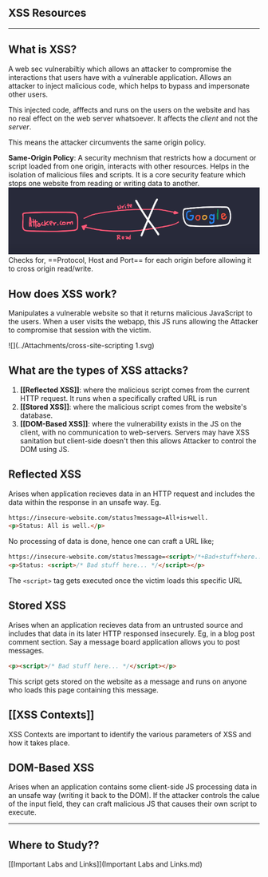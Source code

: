 ## XSS Resources 

---


## What is XSS?

A web sec vulnerabiltiy which allows an attacker to compromise the interactions that users have with a vulnerable application. Allows an attacker to inject malicious code, which helps to bypass and impersonate other users. 

This injected code, afffects and runs on the users on the website and has no real effect on the web server whatsoever. It affects the *client* and not the *server*.

This means the attacker circumvents the same origin policy.

**Same-Origin Policy**: 
A security mechnism that restricts how a document or script loaded from one origin, interacts with other resources. Helps in the isolation of malicious files and scripts.
It is a core security feature which stops one website from reading or writing data to another.
![](../Attachments/XSS.png)
Checks for, ==Protocol, Host and Port== for each origin before allowing it to cross origin read/write.

## How does XSS work?

Manipulates a vulnerable website so that it returns malicious JavaScript to the users. When a user visits the webapp, this JS runs allowing the Attacker to compromise that session with the victim.

![](../Attachments/cross-site-scripting 1.svg)

## What are the types of XSS attacks?

1. **[[Reflected XSS]]**: where the malicious script comes from the current HTTP request. It runs when a specifically crafted URL is run
2. **[[Stored XSS]]**: where the malicious script comes from the website's database.
3. **[[DOM-Based XSS]]**: where the vulnerability exists in the JS on the client, with no communication to web-servers. Servers may have XSS sanitation but client-side doesn't then this allows Attacker to control the DOM using JS.

## Reflected XSS

Arises when application recieves data in an HTTP request and includes the data within the response in an unsafe way. Eg.

```html
https://insecure-website.com/status?message=All+is+well.
<p>Status: All is well.</p>
```

No processing of data is done, hence one can craft a URL like;

```html
https://insecure-website.com/status?message=<script>/*+Bad+stuff+here...+*/</script>
<p>Status: <script>/* Bad stuff here... */</script></p>
```

The ``<script>`` tag gets executed once the victim loads this specific URL
	

## Stored XSS

Arises when an application recieves data from an untrusted source and includes that data in its later HTTP responsed insecurely. Eg, in a blog post comment section. Say a message board application allows you to post messages.

```html
<p><script>/* Bad stuff here... */</script></p>
```

This script gets stored on the website as a message and runs on anyone who loads this page containing this message.

## [[XSS Contexts]]
XSS Contexts are important to identify the various parameters of XSS and how it takes place.

## DOM-Based XSS

Arises when an application contains some client-side JS processing data in an unsafe way (writing it back to the DOM). If the attacker controls the calue of the input field, they can craft malicious JS that causes their own script to execute.

---
## Where to Study??
[[Important Labs and Links]](Important Labs and Links.md)


